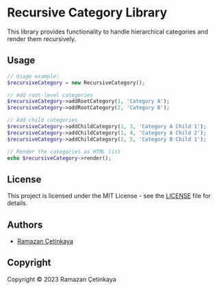 # Recursive Category Library
This library provides functionality to handle hierarchical categories and render them recursively.

## Usage

```php
// Usage example:
$recursiveCategory = new RecursiveCategory();

// Add root-level categories
$recursiveCategory->addRootCategory(1, 'Category A');
$recursiveCategory->addRootCategory(2, 'Category B');

// Add child categories
$recursiveCategory->addChildCategory(1, 3, 'Category A Child 1');
$recursiveCategory->addChildCategory(1, 4, 'Category A Child 2');
$recursiveCategory->addChildCategory(2, 5, 'Category B Child 1');

// Render the categories as HTML list
echo $recursiveCategory->render();
```

## License

This project is licensed under the MIT License - see the [LICENSE](LICENSE) file for details.

## Authors

- [Ramazan Çetinkaya](https://github.com/ramazancetinkaya)

## Copyright

Copyright © 2023 Ramazan Çetinkaya
